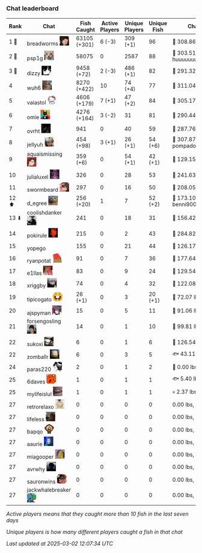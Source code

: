 ### Chat leaderboard
| Rank | Chat | Fish Caught | Active Players | Unique Players | Unique Fish | Channel Record 🎊 |
|------|------|-------------|----------------|----------------|-------------|-------------------|
| 1 🥇  | breadworms ![breadworms](https://raw.githubusercontent.com/blableblup/gofish/main/images/players/breadworms.png) | 63105 (+301) | 6 (-3) | 309 (+1) | 96 | 🦑 308.86 lbs, liiiiiiiiiilly |
| 2 🥈  | psp1g ![psp1g](https://raw.githubusercontent.com/blableblup/gofish/main/images/players/psp1g.png) | 58075 | 0 | 2587 | 88 | 🐳 303.51 lbs, huuuuuuuuuuuuuuuuuuuuuurz |
| 3 🥉  | dizzy ![dizzy](https://raw.githubusercontent.com/blableblup/gofish/main/images/players/dizzy.png) | 9458 (+72) | 2 (-3) | 486 (+1) | 82 | 🐳 291.32 lbs, buhl00n |
| 4  | wuh6 ![wuh6](https://raw.githubusercontent.com/blableblup/gofish/main/images/players/wuh6.png) | 8270 (+422) | 10 | 74 (+4) | 77 | 🦑 311.04 lbs, eeziiii |
| 5  | vaiastol ![vaiastol](https://raw.githubusercontent.com/blableblup/gofish/main/images/players/vaiastol.png) | 4606 (+179) | 7 (+1) | 47 (+2) | 84 | 🦑 305.17 lbs, vaiastol |
| 6  | omie ![omie](https://raw.githubusercontent.com/blableblup/gofish/main/images/players/omie.png) | 4276 (+164) | 3 (-2) | 31 | 81 | 🐳 290.44 lbs, v6r_ |
| 7  | ovrht ![ovrht](https://raw.githubusercontent.com/blableblup/gofish/main/images/players/ovrht.png) | 941 | 0 | 40 | 59 | 🐳 287.76 lbs, ovrht |
| 8  | jellyuh ![jellyuh](https://raw.githubusercontent.com/blableblup/gofish/main/images/players/jellyuh.png) | 454 (+98) | 3 (+1) | 26 (+1) | 54 (+6) | 🦑 307.87 lbs, pompadourdelinquent |
| 9  | aquaismissing ![aquaismissing](https://raw.githubusercontent.com/blableblup/gofish/main/images/players/aquaismissing.png) | 359 (+6) | 0 | 54 (+1) | 42 (+1) | 🦭 129.15 lbs, poggu_ |
| 10  | julialuxel ![julialuxel](https://raw.githubusercontent.com/blableblup/gofish/main/images/players/julialuxel.png) | 326 | 0 | 28 | 53 | 🦕 241.63 lbs, toastyso |
| 11  | swormbeard ![swormbeard](https://raw.githubusercontent.com/blableblup/gofish/main/images/players/swormbeard.png) | 297 | 0 | 16 | 50 | 🐳 208.05 lbs, larvasisters |
| 12 ⬆ | d_egree ![d_egree](https://raw.githubusercontent.com/blableblup/gofish/main/images/players/d_egree.png) | 256 (+20) | 1 | 7 | 52 (+2) | 🐉 173.10 (+41.08) lbs, benni900 |
| 13 ⬇ | coolishdanker ![coolishdanker](https://raw.githubusercontent.com/blableblup/gofish/main/images/players/coolishdanker.png) | 241 | 0 | 18 | 31 | 🐍 156.42 lbs, jaial |
| 14  | pokirule ![pokirule](https://raw.githubusercontent.com/blableblup/gofish/main/images/players/pokirule.png) | 215 | 0 | 2 | 43 | 🦑 284.82 lbs, osnyisdead |
| 15  | yopego ![yopego](https://raw.githubusercontent.com/blableblup/gofish/main/images/players/yopego.png) | 155 | 0 | 21 | 44 | 🐋 126.17 lbs, grumpo_ |
| 16  | ryanpotat ![ryanpotat](https://raw.githubusercontent.com/blableblup/gofish/main/images/players/ryanpotat.png) | 91 | 0 | 7 | 36 | 🦕 177.64 lbs, lolspers |
| 17  | e1llas ![e1llas](https://raw.githubusercontent.com/blableblup/gofish/main/images/players/e1llas.png) | 83 | 0 | 9 | 24 | 🐋 129.54 lbs, e1llas |
| 18  | xriggby ![xriggby](https://raw.githubusercontent.com/blableblup/gofish/main/images/players/xriggby.png) | 74 | 0 | 4 | 32 | 🐋 122.08 lbs, tipicogato |
| 19  | tipicogato ![tipicogato](https://raw.githubusercontent.com/blableblup/gofish/main/images/players/tipicogato.png) | 26 (+1) | 0 | 3 | 20 (+1) | 🐍 72.07 lbs, iapaja |
| 20  | ajspyman ![ajspyman](https://raw.githubusercontent.com/blableblup/gofish/main/images/players/ajspyman.png) | 15 | 0 | 5 | 11 | 🐬 91.06 lbs, respirate_ |
| 21  | forsengosling ![forsengosling](https://raw.githubusercontent.com/blableblup/gofish/main/images/players/forsengosling.png) | 14 | 0 | 1 | 10 | 🐢 99.81 lbs, forsengosling |
| 22  | sukoxi ![sukoxi](https://raw.githubusercontent.com/blableblup/gofish/main/images/players/sukoxi.png) | 6 | 0 | 1 | 6 | 🐋 126.54 lbs, sukoxi |
| 22  | zomballr ![zomballr](https://raw.githubusercontent.com/blableblup/gofish/main/images/players/zomballr.png) | 6 | 0 | 3 | 5 | 🐟 43.11 lbs, ryanpotat |
| 24  | paras220 ![paras220](https://raw.githubusercontent.com/blableblup/gofish/main/images/players/paras220.png) | 2 | 0 | 1 | 2 | 🎰 0.00 lbs, paras220 |
| 25  | 6daves ![6daves](https://raw.githubusercontent.com/blableblup/gofish/main/images/players/6daves.png) | 1 | 0 | 1 | 1 | 🐟 5.40 lbs, 6daves |
| 25  | mylifeislul ![mylifeislul](https://raw.githubusercontent.com/blableblup/gofish/main/images/players/mylifeislul.png) | 1 | 0 | 1 | 1 | 💀 2.37 lbs, mylifeislul |
| 27  | retrorelaxo ![retrorelaxo](https://raw.githubusercontent.com/blableblup/gofish/main/images/players/retrorelaxo.png) | 0 | 0 | 0 | 0 |  0.00 lbs,  |
| 27  | lifeless ![lifeless](https://raw.githubusercontent.com/blableblup/gofish/main/images/players/lifeless.png) | 0 | 0 | 0 | 0 |  0.00 lbs,  |
| 27  | bapqo ![bapqo](https://raw.githubusercontent.com/blableblup/gofish/main/images/players/bapqo.png) | 0 | 0 | 0 | 0 |  0.00 lbs,  |
| 27  | aaurie ![aaurie](https://raw.githubusercontent.com/blableblup/gofish/main/images/players/aaurie.png) | 0 | 0 | 0 | 0 |  0.00 lbs,  |
| 27  | miagooper ![miagooper](https://raw.githubusercontent.com/blableblup/gofish/main/images/players/miagooper.png) | 0 | 0 | 0 | 0 |  0.00 lbs,  |
| 27  | avrwhy ![avrwhy](https://raw.githubusercontent.com/blableblup/gofish/main/images/players/avrwhy.png) | 0 | 0 | 0 | 0 |  0.00 lbs,  |
| 27  | sauronwins ![sauronwins](https://raw.githubusercontent.com/blableblup/gofish/main/images/players/sauronwins.png) | 0 | 0 | 0 | 0 |  0.00 lbs,  |
| 27  | jackwhalebreaker ![jackwhalebreaker](https://raw.githubusercontent.com/blableblup/gofish/main/images/players/jackwhalebreaker.png) | 0 | 0 | 0 | 0 |  0.00 lbs,  |

_Active players means that they caught more than 10 fish in the last seven days_

_Unique players is how many different players caught a fish in that chat_

_Last updated at 2025-03-02 12:07:34 UTC_